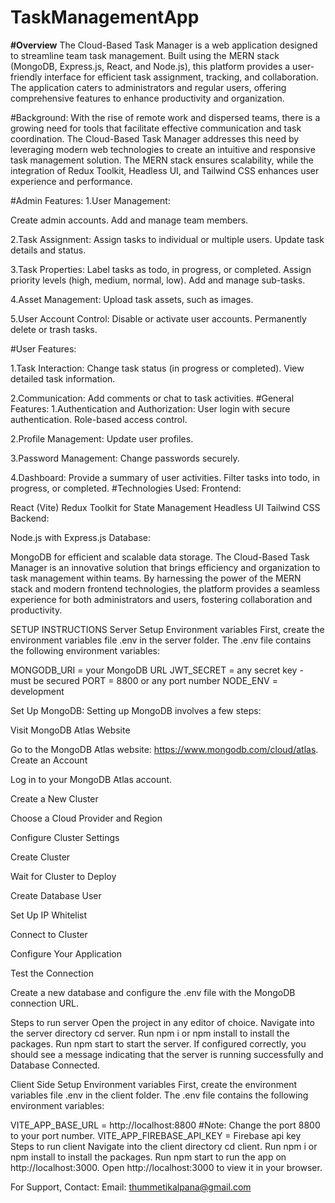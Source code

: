 # TaskManagementApp
**#Overview**
The Cloud-Based Task Manager is a web application designed to streamline team task management. Built using the MERN stack (MongoDB, Express.js, React, and Node.js), this platform provides a user-friendly interface for efficient task assignment, tracking, and collaboration. The application caters to administrators and regular users, offering comprehensive features to enhance productivity and organization.

#Background:
With the rise of remote work and dispersed teams, there is a growing need for tools that facilitate effective communication and task coordination. The Cloud-Based Task Manager addresses this need by leveraging modern web technologies to create an intuitive and responsive task management solution. The MERN stack ensures scalability, while the integration of Redux Toolkit, Headless UI, and Tailwind CSS enhances user experience and performance.

#Admin Features:
1.User Management:

Create admin accounts.
Add and manage team members.

2.Task Assignment:
Assign tasks to individual or multiple users.
Update task details and status.

3.Task Properties:
Label tasks as todo, in progress, or completed.
Assign priority levels (high, medium, normal, low).
Add and manage sub-tasks.

4.Asset Management:
Upload task assets, such as images.

5.User Account Control:
Disable or activate user accounts.
Permanently delete or trash tasks.

#User Features:

1.Task Interaction:
Change task status (in progress or completed).
View detailed task information.

2.Communication:
Add comments or chat to task activities.
#General Features:
1.Authentication and Authorization:
User login with secure authentication.
Role-based access control.

2.Profile Management:
Update user profiles.

3.Password Management:
Change passwords securely.

4.Dashboard:
Provide a summary of user activities.
Filter tasks into todo, in progress, or completed.
#Technologies Used:
Frontend:

React (Vite)
Redux Toolkit for State Management
Headless UI
Tailwind CSS
Backend:

Node.js with Express.js
Database:

MongoDB for efficient and scalable data storage.
The Cloud-Based Task Manager is an innovative solution that brings efficiency and organization to task management within teams. By harnessing the power of the MERN stack and modern frontend technologies, the platform provides a seamless experience for both administrators and users, fostering collaboration and productivity.

 

SETUP INSTRUCTIONS
Server Setup
Environment variables
First, create the environment variables file .env in the server folder. The .env file contains the following environment variables:

MONGODB_URI = your MongoDB URL
JWT_SECRET = any secret key - must be secured
PORT = 8800 or any port number
NODE_ENV = development
 

Set Up MongoDB:
Setting up MongoDB involves a few steps:

Visit MongoDB Atlas Website

Go to the MongoDB Atlas website: https://www.mongodb.com/cloud/atlas.
Create an Account

Log in to your MongoDB Atlas account.

Create a New Cluster

Choose a Cloud Provider and Region

Configure Cluster Settings

Create Cluster

Wait for Cluster to Deploy

Create Database User

Set Up IP Whitelist

Connect to Cluster

Configure Your Application

Test the Connection

Create a new database and configure the .env file with the MongoDB connection URL.

Steps to run server
Open the project in any editor of choice.
Navigate into the server directory cd server.
Run npm i or npm install to install the packages.
Run npm start to start the server.
If configured correctly, you should see a message indicating that the server is running successfully and Database Connected.

 

Client Side Setup
Environment variables
First, create the environment variables file .env in the client folder. The .env file contains the following environment variables:

VITE_APP_BASE_URL = http://localhost:8800 #Note: Change the port 8800 to your port number.
VITE_APP_FIREBASE_API_KEY = Firebase api key
Steps to run client
Navigate into the client directory cd client.
Run npm i or npm install to install the packages.
Run npm start to run the app on http://localhost:3000.
Open http://localhost:3000 to view it in your browser.
 

For Support, Contact:
Email: thummetikalpana@gmail.com




